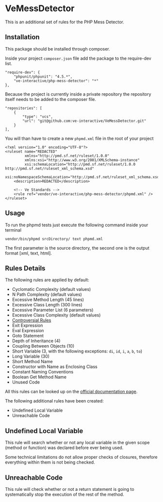 # VeMessDetector

This is an additional set of rules for the PHP Mess Detector.

## Installation

This package should be installed through composer.

Inside your project ```composer.json``` file add the package to the require-dev list.

```
"require-dev": {
    "phpunit/phpunit": "4.5.*",
    "ve-interactive/php-mess-detector": "*"
},
```

Because the project is currently inside a private repository the repository itself needs to be added to the composer file.

```
"repositories": [
    {
        "type": "vcs",
        "url": "git@github.com:ve-interactive/VeMessDetector.git"
    }
],
```

You will than have to create a new ```phpmd.xml``` file in the root of your project

```
<?xml version="1.0" encoding="UTF-8"?>
<ruleset name="REDACTED" 
		 xmlns="http://pmd.sf.net/ruleset/1.0.0" 
		 xmlns:xsi="http://www.w3.org/2001/XMLSchema-instance" 
		 xsi:schemaLocation="http://pmd.sf.net/ruleset/1.0.0 http://pmd.sf.net/ruleset_xml_schema.xsd"
		 xsi:noNamespaceSchemaLocation="http://pmd.sf.net/ruleset_xml_schema.xsd">
	<description>REDACTED</description>
	
	<!-- Ve Standards -->
	<rule ref="vendor/ve-interactive/php-mess-detector/phpmd.xml" />
</ruleset>
```

## Usage

To run the phpmd tests just execute the following command inside your terminal

```
vendor/bin/phpmd srcDirectory/ text phpmd.xml
```

The first parameter is the source directory, the second one is the output format [xml, text, html].


## Rules Details

The following rules are applied by default:

- Cyclomatic Complexity (default values)
- N Path Complexity (default values)
- Excessive Method Length (45 lines)
- Excessive Class Length (300 lines)
- Excessive Parameter List (6 parameters)
- Excessive Class Complexity (default values)
- [Controversial Rules](http://phpmd.org/rules/index.html#controversial-rules)
- Exit Expression
- Eval Expression
- Goto Statement
- Depth of Inheritance (4)
- Coupling Between Objects (10)
- Short Variable (3, with the following exceptions: ```di```, ```id```, ```i```, ```a```, ```b```, ```to```)
- Long Variable (30)
- Short Method Name
- Constructor with Name as Enclosing Class
- Constant Naming Conventions
- Boolean Get Method Name
- Unused Code

All this rules can be looked up on the [official documentation page](http://phpmd.org/rules/index.html).

The following additional rules have been created:

- Undefined Local Variable
- Unreachable Code

## Undefined Local Variable

This rule will search whether or not any local variable in the given scope (method or function) was declared before ever being used.

Some technical limitations do not allow proper checks of closures, therefore everything within them is not being checked.

## Unreachable Code

This rule will check whether or not a return statement is going to systematically stop the execution of the rest of the method.